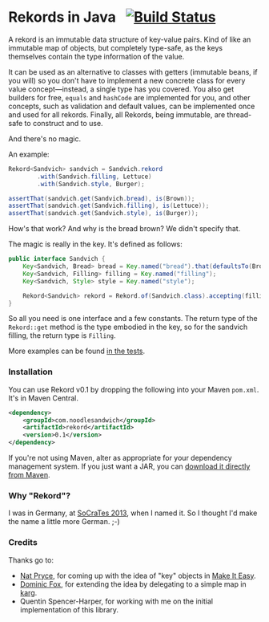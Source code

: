 # Rekords in Java &nbsp; [![Build Status](https://travis-ci.org/SamirTalwar/Rekord.png)](https://travis-ci.org/SamirTalwar/Rekord)

A rekord is an immutable data structure of key-value pairs. Kind of like an immutable map of objects, but completely
type-safe, as the keys themselves contain the type information of the value.

It can be used as an alternative to classes with getters (immutable beans, if you will) so you don't have to implement a
new concrete class for every value concept—instead, a single type has you covered. You also get builders for free,
`equals` and `hashCode` are implemented for you, and other concepts, such as validation and default values,
can be implemented once and used for all rekords. Finally, all Rekords, being immutable, are thread-safe to construct
and to use.

And there's no magic.

An example:

```java
Rekord<Sandvich> sandvich = Sandvich.rekord
        .with(Sandvich.filling, Lettuce)
        .with(Sandvich.style, Burger);

assertThat(sandvich.get(Sandvich.bread), is(Brown));
assertThat(sandvich.get(Sandvich.filling), is(Lettuce));
assertThat(sandvich.get(Sandvich.style), is(Burger));
```

How's that work? And why is the bread brown? We didn't specify that.

The magic is really in the key. It's defined as follows:

```java
public interface Sandvich {
    Key<Sandvich, Bread> bread = Key.named("bread").that(defaultsTo(Brown));
    Key<Sandvich, Filling> filling = Key.named("filling");
    Key<Sandvich, Style> style = Key.named("style");

    Rekord<Sandvich> rekord = Rekord.of(Sandvich.class).accepting(filling, bread, style);
}
```

So all you need is one interface and a few constants. The return type of the `Rekord::get` method is the type embodied
in the key, so for the sandvich filling, the return type is `Filling`.

More examples can be found [in the tests][Tests].

[Tests]: https://github.com/SamirTalwar/Rekord/tree/master/src/test/java/com/noodlesandwich/rekord

### Installation

You can use Rekord v0.1 by dropping the following into your Maven `pom.xml`. It's in Maven Central.

```xml
<dependency>
    <groupId>com.noodlesandwich</groupId>
    <artifactId>rekord</artifactId>
    <version>0.1</version>
</dependency>
```

If you're not using Maven, alter as appropriate for your dependency management system. If you just want a JAR, you can
[download it directly from Maven][rekord-0.1.jar].

[rekord-0.1.jar]: http://search.maven.org/remotecontent?filepath=com/noodlesandwich/rekord/0.1/rekord-0.1.jar

### Why "Rekord"?

I was in Germany, at [SoCraTes 2013][SoCraTes Conference], when I named it. So I thought I'd make the name a little more
German. ;-)

[SoCraTes Conference]: http://www.socrates-conference.de/

### Credits

Thanks go to:

* [Nat Pryce][@natpryce], for coming up with the idea of "key" objects in [Make It Easy][].
* [Dominic Fox][@domfox], for extending the idea by delegating to a simple map in [karg][].
* Quentin Spencer-Harper, for working with me on the initial implementation of this library.

[@natpryce]: https://twitter.com/natpryce
[@domfox]: https://twitter.com/domfox
[Make It Easy]: https://code.google.com/p/make-it-easy/
[karg]: https://github.com/youdevise/karg

